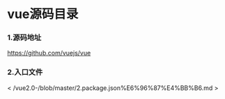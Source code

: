 # vue源码目录 #
### 1.源码地址 ###
<https://github.com/vuejs/vue>
### 2.入口文件 ###
< /vue2.0-/blob/master/2.package.json%E6%96%87%E4%BB%B6.md >